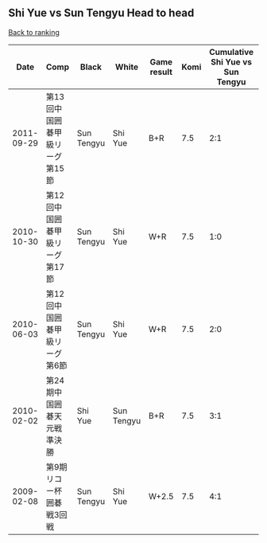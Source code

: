 ## Shi Yue vs Sun Tengyu Head to head

[Back to ranking](../../index.md)




| **Date** | **Comp** | **Black** | **White** | **Game result** | **Komi** | **Cumulative Shi Yue vs Sun Tengyu** | **Shi Yue streak** | **Sun Tengyu streak** | 
| --- | --- | --- | --- | --- | --- | --- | --- | --- |
| 2011-09-29 | 第13回中国囲碁甲級リーグ第15節 | Sun Tengyu | Shi Yue | B+R | 7.5 | 2:1 | 0 | 1 | 
| 2010-10-30 | 第12回中国囲碁甲級リーグ第17節 | Sun Tengyu | Shi Yue | W+R | 7.5 | 1:0 | 1 | 0 | 
| 2010-06-03 | 第12回中国囲碁甲級リーグ第6節 | Sun Tengyu | Shi Yue | W+R | 7.5 | 2:0 | 2 | 0 | 
| 2010-02-02 | 第24期中国囲碁天元戦準決勝 | Shi Yue | Sun Tengyu | B+R | 7.5 | 3:1 | 1 | 0 | 
| 2009-02-08 | 第9期リコー杯囲碁戦3回戦 | Sun Tengyu | Shi Yue | W+2.5 | 7.5 | 4:1 | 2 | 0 |




